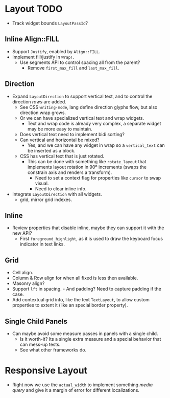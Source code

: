 # Layout TODO

* Track widget bounds `LayoutPassId`?

## Inline Align::FILL

* Support `Justify`, enabled by `Align::FILL`.
* Implement fill/justify in `Wrap!`.
  - Use segments API to control spacing all from the parent?
    - Remove `first_max_fill` and `last_max_fill`.

## Direction

* Expand `LayoutDirection` to support vertical text, and to control the direction *rows* are added.
  - See CSS `writing-mode`, lang define direction glyphs flow, but also direction wrap grows.
  - Or we can have specialized vertical text and wrap widgets.
    - Text and wrap code is already very complex, a separate widget may be more easy to maintain.
  - Does vertical text need to implement bidi sorting?
  - Can vertical and horizontal be mixed?
    - Yes, and we can have any widget in wrap so a `vertical_text` can be inserted as a block.
  - CSS has vertical text that is just rotated.
    - This can be done with something like `rotate_layout` that implements layout rotation in  90º increments 
      (swaps the constrain axis and renders a transform).
        - Need to set a context flag for properties like `cursor` to swap visual.
        - Need to clear inline info.
* Integrate `LayoutDirection` with all widgets.
  - grid, mirror grid indexes.

## Inline

* Review properties that disable inline, maybe they can support it with the new API?
  - First `foreground_highlight`, as it is used to draw the keyboard focus indicator in text links.

## Grid 

* Cell align.
* Column & Row align for when all fixed is less then available.
* Masonry align?
* Support `lft` in spacing.
        - And padding? Need to capture padding if the case.
* Add contextual grid info, like the text `TextLayout`, to allow custom properties to extent it (like an special border property).

## Single Child Panels

* Can maybe avoid some measure passes in panels with a single child.
  - Is it worth-it? Its a single extra measure and a special behavior that can mess-up tests.
  - See what other frameworks do.

# Responsive Layout

* Right now we use the `actual_width` to implement something *media query* and give it a margin of error
  for different localizations.